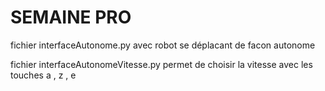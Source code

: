# SEMAINE PRO

fichier interfaceAutonome.py avec robot se déplacant de facon autonome

fichier interfaceAutonomeVitesse.py permet de choisir la vitesse avec les touches a , z , e
